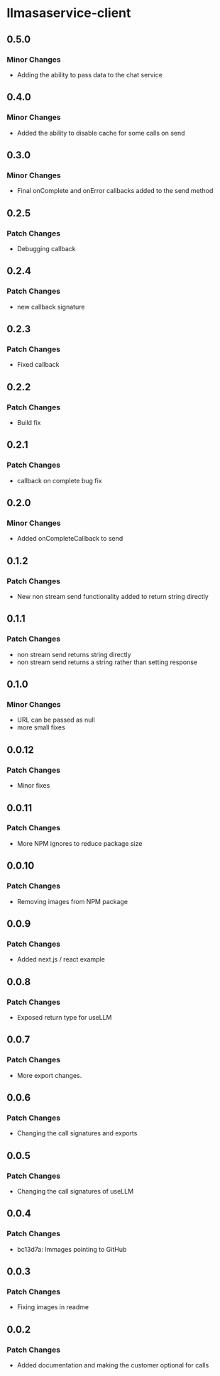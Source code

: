 # llmasaservice-client

## 0.5.0

### Minor Changes

- Adding the ability to pass data to the chat service

## 0.4.0

### Minor Changes

- Added the ability to disable cache for some calls on send

## 0.3.0

### Minor Changes

- Final onComplete and onError callbacks added to the send method

## 0.2.5

### Patch Changes

- Debugging callback

## 0.2.4

### Patch Changes

- new callback signature

## 0.2.3

### Patch Changes

- Fixed callback

## 0.2.2

### Patch Changes

- Build fix

## 0.2.1

### Patch Changes

- callback on complete bug fix

## 0.2.0

### Minor Changes

- Added onCompleteCallback to send

## 0.1.2

### Patch Changes

- New non stream send functionality added to return string directly

## 0.1.1

### Patch Changes

- non stream send returns string directly
- non stream send returns a string rather than setting response

## 0.1.0

### Minor Changes

- URL can be passed as null
- more small fixes

## 0.0.12

### Patch Changes

- Minor fixes

## 0.0.11

### Patch Changes

- More NPM ignores to reduce package size

## 0.0.10

### Patch Changes

- Removing images from NPM package

## 0.0.9

### Patch Changes

- Added next.js / react example

## 0.0.8

### Patch Changes

- Exposed return type for useLLM

## 0.0.7

### Patch Changes

- More export changes.

## 0.0.6

### Patch Changes

- Changing the call signatures and exports

## 0.0.5

### Patch Changes

- Changing the call signatures of useLLM

## 0.0.4

### Patch Changes

- bc13d7a: Immages pointing to GitHub

## 0.0.3

### Patch Changes

- Fixing images in readme

## 0.0.2

### Patch Changes

- Added documentation and making the customer optional for calls
